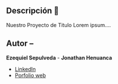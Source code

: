 ## Descripción 🧠
Nuestro Proyecto de Titulo 
Lorem ipsum....

## Autor –
**Ezequiel Sepulveda** -
**Jonathan Henuanca**

* [LinkedIn](www.linkedin.com/in/ezequiel-sepulveda-516a39238)
* [Porfolio web](https://midominio.es/)
